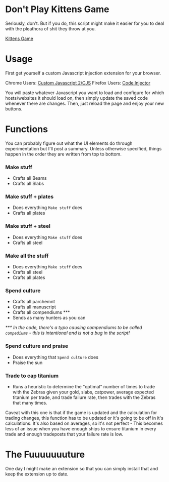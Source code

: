 # Don't Play Kittens Game

Seriously, don't.  But if you do, this script might make it easier for you to deal with the pleathora of shit they throw at you.

[Kittens Game](http://bloodrizer.ru/games/kittens/#)

# Usage

First get yourself a custom Javascript injection extension for your browser.

Chrome Users: [Custom Javascript 2/CJS](https://chrome.google.com/webstore/detail/custom-javascript-for-web/ddbjnfjiigjmcpcpkmhogomapikjbjdk?hl=en)
Firefox Users: [Code Injector](https://addons.mozilla.org/en-US/firefox/addon/codeinjector/)

You will paste whatever Javascript you want to load and configure for which hosts/websites it should load on, then simply update the saved code whenever there are changes.  Then, just reload the page and enjoy your new buttons.  

# Functions

You can probably figure out what the UI elements do through experimentation but I'll post a summary.  Unless otherwise specified, things happen in the order they are written from top to bottom.

### Make stuff

- Crafts all Beams
- Crafts all Slabs

### Make stuff + plates

- Does everything `Make stuff` does
- Crafts all plates

### Make stuff + steel

- Does everything `Make stuff` does
- Crafts all steel

### Make all the stuff

- Does everything `Make stuff` does
- Crafts all steel
- Crafts all plates

### Spend culture

- Crafts all parchemnt
- Crafts all manuscript
- Crafts all compendiums ***
- Sends as many hunters as you can

_*** In the code, there's a typo causing compendiums to be called `compediums` - this is intentional and is not a bug in the script!_

### Spend culture and praise 

- Does everything that `Spend culture` does
- Praise the sun

### Trade to cap titanium

- Runs a heuristic to determine the "optimal" number of times to trade with the Zebras given your gold, slabs, catpower, average expected titanium per trade, and trade failure rate, then trades with the Zebras that many times.

Caveat with this one is that if the game is updated and the calculation for trading changes, this function has to be updated or it's going to be off in it's calculations.  It's also based on averages, so it's not perfect - This becomes less of an issue when you have enough ships to ensure titanium in every trade and enough tradeposts that your failure rate is low.

# The Fuuuuuuuture

One day I might make an extension so that you can simply install that and keep the extension up to date.

